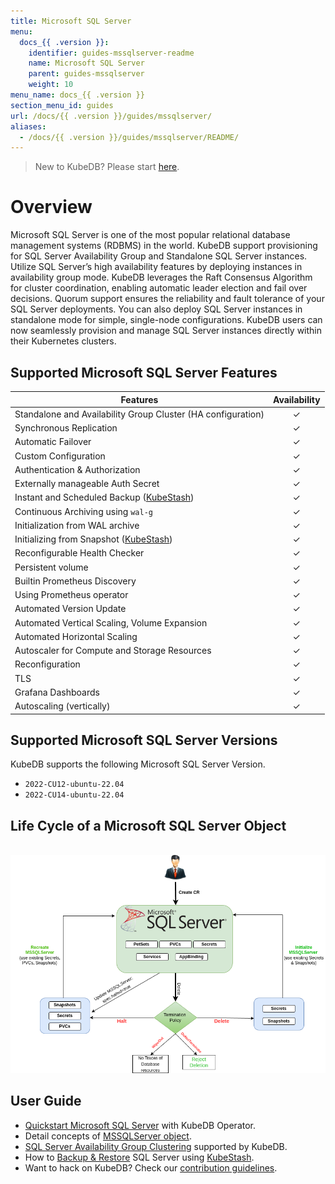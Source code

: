 ```yaml
---
title: Microsoft SQL Server
menu:
  docs_{{ .version }}:
    identifier: guides-mssqlserver-readme
    name: Microsoft SQL Server
    parent: guides-mssqlserver
    weight: 10
menu_name: docs_{{ .version }}
section_menu_id: guides
url: /docs/{{ .version }}/guides/mssqlserver/
aliases:
  - /docs/{{ .version }}/guides/mssqlserver/README/
---
```

> New to KubeDB? Please start [here](/docs/README.md).

# Overview

Microsoft SQL Server is one of the most popular relational database management systems (RDBMS) in the world. KubeDB support provisioning for SQL Server Availability Group and Standalone SQL Server instances. Utilize SQL Server’s high availability features by deploying instances in availability group mode. KubeDB leverages the Raft Consensus Algorithm for cluster coordination, enabling automatic leader election and fail over decisions. Quorum support ensures the reliability and fault tolerance of your SQL Server deployments. You can also deploy SQL Server instances in standalone mode for simple, single-node configurations. KubeDB users can now seamlessly provision and manage SQL Server instances directly within their Kubernetes clusters.

## Supported Microsoft SQL Server Features

| Features                                                            | Availability |
|---------------------------------------------------------------------|:------------:|
| Standalone and Availability Group Cluster (HA configuration)        |   &#10003;   |
| Synchronous Replication                                             |   &#10003;   |
| Automatic Failover                                                  |   &#10003;   |
| Custom Configuration                                                |   &#10003;   |
| Authentication & Authorization                                      |   &#10003;   |
| Externally manageable Auth Secret                                   |   &#10003;   |
| Instant and Scheduled Backup  ([KubeStash](https://kubestash.com/)) |   &#10003;   |
| Continuous Archiving using `wal-g`                                  |   &#10003;   |
| Initialization from WAL archive                                     |   &#10003;   |
| Initializing from Snapshot ([KubeStash](https://kubestash.com/))    |   &#10003;   |
| Reconfigurable Health Checker                                       |   &#10003;   |
| Persistent volume                                                   |   &#10003;   | 
| Builtin Prometheus Discovery                                        |   &#10003;   |
| Using Prometheus operator                                           |   &#10003;   |
| Automated Version Update                                            |   &#10003;   |
| Automated Vertical Scaling, Volume Expansion                        |   &#10003;   |
| Automated Horizontal Scaling                                        |   &#10003;   |
| Autoscaler for Compute and Storage Resources                        |   &#10003;   |
| Reconfiguration                                                     |   &#10003;   |
| TLS                                                                 |   &#10003;   |
| Grafana Dashboards                                                  |   &#10003;   |
| Autoscaling (vertically)                                            |   &#10003;   |


## Supported Microsoft SQL Server Versions

KubeDB supports the following Microsoft SQL Server Version.
- `2022-CU12-ubuntu-22.04`
- `2022-CU14-ubuntu-22.04`

## Life Cycle of a Microsoft SQL Server Object

<!---
ref : https://cacoo.com/diagrams/4PxSEzhFdNJRIbIb/0281B
--->

<p align="center">
  <img alt="lifecycle"  src="/docs/guides/mssqlserver/images/mssqlserver-lifecycle.png" >
</p>

## User Guide

- [Quickstart Microsoft SQL Server](/docs/guides/mssqlserver/quickstart/quickstart.md) with KubeDB Operator.
- Detail concepts of [MSSQLServer object](/docs/guides/mssqlserver/concepts/mssqlserver.md).
- [SQL Server Availability Group Clustering](/docs/guides/mssqlserver/clustering/ag_cluster.md) supported by KubeDB.
- How to [Backup & Restore](/docs/guides/mssqlserver/backup/overview/index.md) SQL Server using [KubeStash](https://kubestash.com/).
- Want to hack on KubeDB? Check our [contribution guidelines](/docs/CONTRIBUTING.md).
